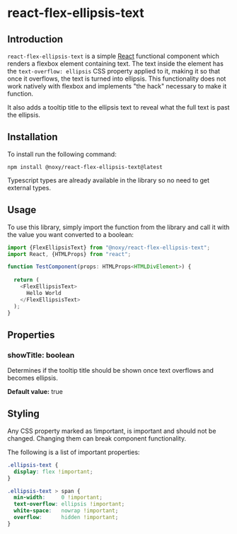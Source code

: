 # react-flex-ellipsis-text

## Introduction

`react-flex-ellipsis-text` is a simple [React](https://reactjs.org/) functional component which renders a flexbox element containing text.
The text inside the element has the `text-overflow: ellipsis` CSS property applied to it, making it so that once it overflows, the text is turned into ellipsis.
This functionality does not work natively with flexbox and implements "the hack" necessary to make it function.

It also adds a tooltip title to the ellipsis text to reveal what the full text is past the ellipsis.

## Installation

To install run the following command:

```
npm install @noxy/react-flex-ellipsis-text@latest
```

Typescript types are already available in the library so no need to get external types.

## Usage

To use this library, simply import the function from the library and call it with the value you want converted to a boolean:

```typescript jsx
import {FlexEllipsisText} from "@noxy/react-flex-ellipsis-text";
import React, {HTMLProps} from "react";

function TestComponent(props: HTMLProps<HTMLDivElement>) {
  
  return (
    <FlexEllipsisText>
      Hello World
    </FlexEllipsisText>
  );
}
```

## Properties

### showTitle: boolean

Determines if the tooltip title should be shown once text overflows and becomes ellipsis.

**Default value:** true

## Styling

Any CSS property marked as !important, is important and should not be changed. Changing them can break component functionality.

The following is a list of important properties:

```css
.ellipsis-text {
  display: flex !important;
}

.ellipsis-text > span {
  min-width:     0 !important;
  text-overflow: ellipsis !important;
  white-space:   nowrap !important;
  overflow:      hidden !important;
}

```
